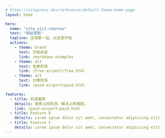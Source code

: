 ```yaml
---
# https://vitepress.dev/reference/default-theme-home-page
layout: home

hero:
  name: "vite.yic3.com/nav"
  text: "网址导航"
  tagline: 出海第一站，从这里开始
  actions:
    - theme: brand
      text: 开始阅读
      link: /markdown-examples
    - theme: alt
      text: 免费机场
      link: /free-airport/free.html
    - theme: alt
      text: 付费机场
      link: /paid-airport/paid.html

features:
  - title: 机场推荐
    details: 推荐上网机场，解决上网难题。
    link: /paid-airport/paid.html
  - title: Feature B
    details: Lorem ipsum dolor sit amet, consectetur adipiscing elit
  - title: Feature C
    details: Lorem ipsum dolor sit amet, consectetur adipiscing elit
---
```


